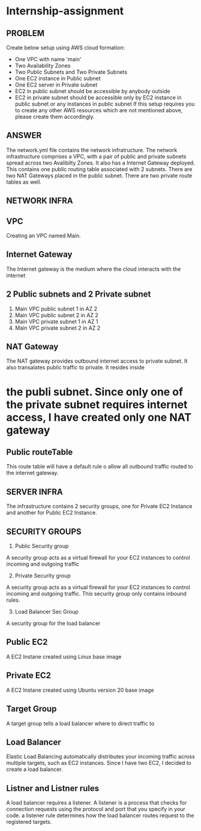 # Internship-assignment

## PROBLEM ##

Create below setup using AWS cloud formation:
- One VPC with name 'main'
- Two Availability Zones
- Two Public Subnets and Two Private Subnets
- One EC2 instance in Public subnet
- One EC2 server in Private subnet
- EC2 in public subnet should be accessible by anybody outside
- EC2 in private subnet should be accessible only by EC2 instance in public subnet or any instances in public subnet
If this setup requires you to create any other AWS resources which are not mentioned above, please create them accordingly.

## ANSWER ## 

The network.yml file contains the network infratructure. The network infrastructure comprises a VPC,    with a pair of public and private subnets spread across two Avalibilty Zones. It also has a Internet Gateway deployed. This contains one public routing table associated with 2 subnets. There are two NAT Gateways placed in the public subnet. There are two private route tables as well. 
## NETWORK INFRA ##
## VPC ##

Creating an VPC named Main.

## Internet Gateway ## 

The Internet gateway is the medium where the cloud interacts with the internet

## 2 Public subnets and 2 Private subnet ##

1. Main VPC public subnet 1 in AZ 2
2. Main VPC public subnet 2 in AZ 2
3. Main VPC private subnet 1 in AZ 1
4. Main VPC private subnet 2 in AZ 2

## NAT Gateway ##

The NAT gateway provides outbound internet access to private subnet. It also transalates public traffic to private. It resides inside 
# the publi subnet. Since only one of the private subnet requires internet access, I have created only one NAT gateway

## Public routeTable ##
This route table will have a default rule o allow all outbound traffic routed to the internet gateway.

## SERVER INFRA ##

 The infrastructure contains 2 security groups, one for Private EC2 Instance and another for Public EC2 Instance.
 
 ## SECURITY GROUPS ##
 
 1. Public Security group

A security group acts as a virtual firewall for your EC2 instances to control incoming and outgoing traffic

 2. Private Security group

A security group acts as a virtual firewall for your EC2 instances to control incoming and outgoing traffic. This security group only contains inbound rules.

 3. Load Balancer Sec Group

A security group for the load balancer

## Public EC2 ##

A EC2 Instane created using Linux base image 

## Private EC2 ##

A EC2 Instane created using Ubuntu version 20 base image

## Target Group ##

A target group tells a load balancer where to direct traffic to

## Load Balancer ##

Elastic Load Balancing automatically distributes your incoming traffic across multiple targets, such as EC2 instances. Since I have two EC2, I decided to create a load balancer.

## Listner and Listner rules ##

A load balancer requires a listener. A listener is a process that checks for connection requests using the protocol and port that you specify in your code.
a listener rule determines how the load balancer routes request to the registered targets.

